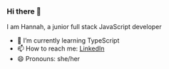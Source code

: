 ### Hi there 👋

I am Hannah, a junior full stack JavaScript developer

- 🌱 I’m currently learning TypeScript
- 📫 How to reach me: [LinkedIn](https://www.linkedin.com/in/hannah-han-94b493123/)
- 😄 Pronouns: she/her

<!--
**HannahHan9/HannahHan9** is a ✨ _special_ ✨ repository because its `README.md` (this file) appears on your GitHub profile.

Here are some ideas to get you started:


- 
-->
